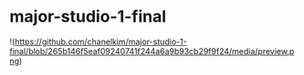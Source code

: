 # major-studio-1-final
!(https://github.com/chanelkim/major-studio-1-final/blob/265b146f5eaf09240741f244a6a9b93cb29f9f24/media/preview.png)
